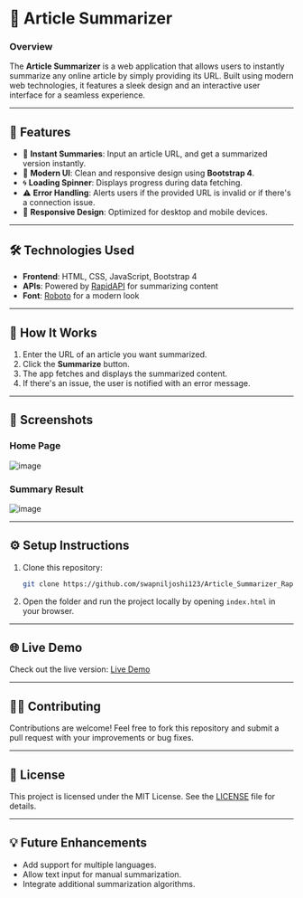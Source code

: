 
# 📰 **Article Summarizer**

### **Overview**
The **Article Summarizer** is a web application that allows users to instantly summarize any online article by simply providing its URL. Built using modern web technologies, it features a sleek design and an interactive user interface for a seamless experience.

---

## 🚀 **Features**
- 🌟 **Instant Summaries**: Input an article URL, and get a summarized version instantly.  
- 🎨 **Modern UI**: Clean and responsive design using **Bootstrap 4**.  
- 🌀 **Loading Spinner**: Displays progress during data fetching.  
- ⚠️ **Error Handling**: Alerts users if the provided URL is invalid or if there's a connection issue.  
- 📂 **Responsive Design**: Optimized for desktop and mobile devices.  

---

## 🛠️ **Technologies Used**
- **Frontend**: HTML, CSS, JavaScript, Bootstrap 4  
- **APIs**: Powered by [RapidAPI](https://rapidapi.com/) for summarizing content  
- **Font**: [Roboto](https://fonts.google.com/specimen/Roboto) for a modern look  

---

## 📖 **How It Works**
1. Enter the URL of an article you want summarized.  
2. Click the **Summarize** button.  
3. The app fetches and displays the summarized content.  
4. If there's an issue, the user is notified with an error message.  

---

## 📸 **Screenshots**
### **Home Page**
![image](https://github.com/user-attachments/assets/12a92eb0-3405-4199-97be-f626e03ea55d)


### **Summary Result**
![image](https://github.com/user-attachments/assets/0af52ea9-29e4-43e1-8b05-78fe8f660eb2)


---

## ⚙️ **Setup Instructions**
1. Clone this repository:
   ```bash
   git clone https://github.com/swapniljoshi123/Article_Summarizer_RapidAPI.git
   ```
2. Open the folder and run the project locally by opening `index.html` in your browser.

---

## 🌐 **Live Demo**
Check out the live version: [Live Demo](https://swapniljoshi123.github.io/Article_Summarizer_RapidAPI)  
<!-- Update with your GitHub Pages link once hosted -->

---

## 👨‍💻 **Contributing**
Contributions are welcome! Feel free to fork this repository and submit a pull request with your improvements or bug fixes.

---

## 📄 **License**
This project is licensed under the MIT License. See the [LICENSE](LICENSE) file for details.

---

## 💡 **Future Enhancements**
- Add support for multiple languages.
- Allow text input for manual summarization.
- Integrate additional summarization algorithms.
